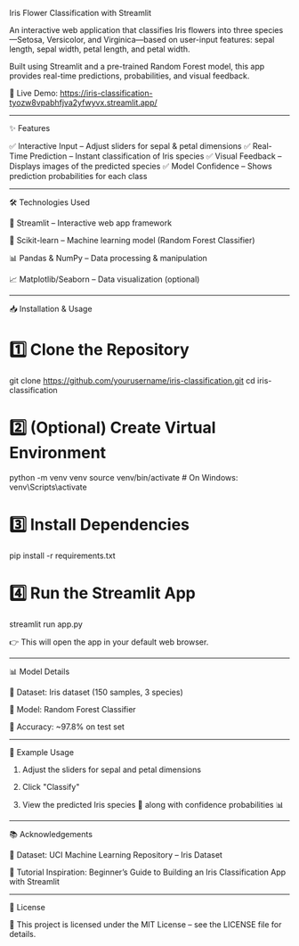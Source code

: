 Iris Flower Classification with Streamlit

An interactive web application that classifies Iris flowers into three species—Setosa, Versicolor, and Virginica—based on user-input features: sepal length, sepal width, petal length, and petal width.

Built using Streamlit and a pre-trained Random Forest model, this app provides real-time predictions, probabilities, and visual feedback.

🔗 Live Demo: https://iris-classification-tyozw8vpabhfjva2yfwyvx.streamlit.app/


---

✨ Features

✅ Interactive Input – Adjust sliders for sepal & petal dimensions
✅ Real-Time Prediction – Instant classification of Iris species
✅ Visual Feedback – Displays images of the predicted species
✅ Model Confidence – Shows prediction probabilities for each class


---

🛠️ Technologies Used

🎨 Streamlit – Interactive web app framework

🤖 Scikit-learn – Machine learning model (Random Forest Classifier)

📊 Pandas & NumPy – Data processing & manipulation

📈 Matplotlib/Seaborn – Data visualization (optional)



---

📥 Installation & Usage

# 1️⃣ Clone the Repository
git clone https://github.com/yourusername/iris-classification.git
cd iris-classification

# 2️⃣ (Optional) Create Virtual Environment
python -m venv venv
source venv/bin/activate   # On Windows: venv\Scripts\activate

# 3️⃣ Install Dependencies
pip install -r requirements.txt

# 4️⃣ Run the Streamlit App
streamlit run app.py

👉 This will open the app in your default web browser.


---

📊 Model Details

📂 Dataset: Iris dataset (150 samples, 3 species)

🌲 Model: Random Forest Classifier

🎯 Accuracy: ~97.8% on test set



---

🧪 Example Usage

1. Adjust the sliders for sepal and petal dimensions


2. Click "Classify"


3. View the predicted Iris species 🌺 along with confidence probabilities 📊




---

📚 Acknowledgements

📑 Dataset: UCI Machine Learning Repository – Iris Dataset

📝 Tutorial Inspiration: Beginner’s Guide to Building an Iris Classification App with Streamlit



---

📄 License

📜 This project is licensed under the MIT License – see the LICENSE file for details.

